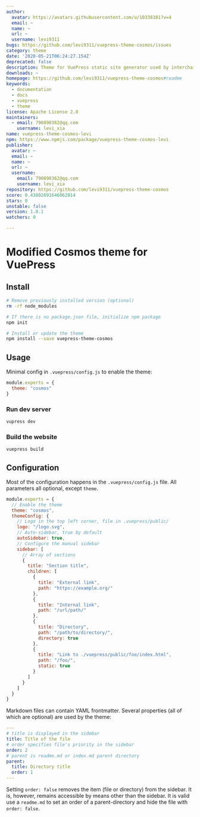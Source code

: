 ```yaml
---
author:
  avatar: https://avatars.githubusercontent.com/u/10338381?v=4
  email: ~
  name: ~
  url: ~
  username: levi9311
bugs: https://github.com/levi9311/vuepress-theme-cosmos/issues
category: theme
date: '2020-05-21T06:24:27.154Z'
deprecated: false
description: Theme for VuePress static site generator used by interchain projects.
downloads: ~
homepage: https://github.com/levi9311/vuepress-theme-cosmos#readme
keywords:
  - documentation
  - docs
  - vuepress
  - theme
license: Apache License 2.0
maintainers:
  - email: 790890362@qq.com
    username: levi_xia
name: vuepress-theme-cosmos-levi
npm: https://www.npmjs.com/package/vuepress-theme-cosmos-levi
publisher:
  avatar: ~
  email: ~
  name: ~
  url: ~
  username:
    email: 790890362@qq.com
    username: levi_xia
repository: https://github.com/levi9311/vuepress-theme-cosmos
score: 0.43802691646062814
stars: 0
unstable: false
version: 1.0.1
watchers: 0

---
```


# Modified Cosmos theme for VuePress

## Install

```sh
# Remove previously installed version (optional)
rm -rf node_modules

# If there is no package.json file, initialize npm package
npm init

# Install or update the theme
npm install --save vuepress-theme-cosmos
```

## Usage

Minimal config in `.vuepress/config.js` to enable the theme:

```js
module.exports = {
  theme: "cosmos"
}
```

### Run dev server

```sh
vupress dev
```

### Build the website

```
vuepress build
```

## Configuration

Most of the configuration happens in the `.vuepress/config.js` file. All parameters all optional, except `theme`.

```js
module.exports = {
  // Enable the theme
  theme: "cosmos",
  themeConfig: {
    // Logo in the top left corner, file in .vuepress/public/
    logo: "/logo.svg",
    // Auto-sidebar, true by default
    autoSidebar: true,
    // Configure the manual sidebar
    sidebar: [
      // Array of sections
      {
        title: "Section title",
        children: [
          {
            title: "External link",
            path: "https://example.org/"
          },
          {
            title: "Internal link",
            path: "/url/path/"
          },
          {
            title: "Directory",
            path: "/path/to/directory/",
            directory: true
          },
          {
            title: "Link to ./vuepress/public/foo/index.html",
            path: "/foo/",
            static: true
          }
        ]
      }
    ]
  }
}
```

Markdown files can contain YAML frontmatter. Several properties (all of which are optional) are used by the theme:

```yaml
---
# title is displayed in the sidebar
title: Title of the file
# order specifies file's priority in the sidebar
order: 2
# parent is readme.md or index.md parent directory
parent:
  title: Directory title
  order: 1
---
```

Setting `order: false` removes the item (file or directory) from the sidebar. It is, however, remains accessible by means other than the sidebar. It is valid use a `readme.md` to set an order of a parent-directory and hide the file with `order: false`.